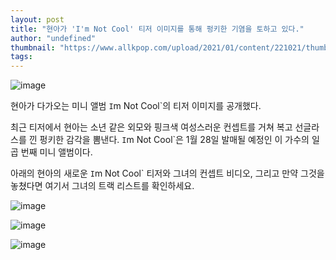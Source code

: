 ```yaml
---
layout: post
title: "현아가 'I'm Not Cool' 티저 이미지를 통해 펑키한 기염을 토하고 있다."
author: "undefined"
thumbnail: "https://www.allkpop.com/upload/2021/01/content/221021/thumb/1611328874-20210122-hyuna.jpg"
tags: 
---
```



![image](https://www.allkpop.com/upload/2021/01/content/221021/1611328874-20210122-hyuna.jpg)

현아가 다가오는 미니 앨범 `I`m Not Cool`의 티저 이미지를 공개했다.

최근 티저에서 현아는 소년 같은 외모와 핑크색 여성스러운 컨셉트를 거쳐 복고 선글라스를 낀 펑키한 감각을 뽐낸다. `I`m Not Cool`은 1월 28일 발매될 예정인 이 가수의 일곱 번째 미니 앨범이다.

아래의 현아의 새로운 `I`m Not Cool` 티저와 그녀의 컨셉트 비디오, 그리고 만약 그것을 놓쳤다면 여기서 그녀의 트랙 리스트를 확인하세요.

![image](https://preview.redd.it/fx6cypvsewc61.jpg?width=2860&format=pjpg&auto=webp&s=0572858a1574ade87bf8754875944c19b75fde08)

![image](https://preview.redd.it/8qp9hussewc61.jpg?width=2860&format=pjpg&auto=webp&s=0ea93e700b62e5ef31f96adadb0b5445b87ac4fb)

![image](https://preview.redd.it/m9k3syssewc61.jpg?width=2860&format=pjpg&auto=webp&s=e836fb5d3230aed3cd85eb2f7ab33a72f6ef2fde)